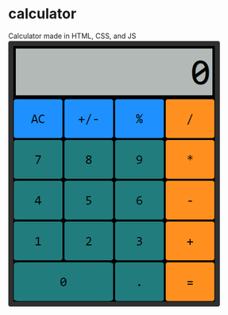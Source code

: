 # calculator
Calculator made in HTML, CSS, and JS
![Calculator mockup](https://github.com/jcmpdx/calculator/blob/main/calculator_mock.PNG "calculator")
